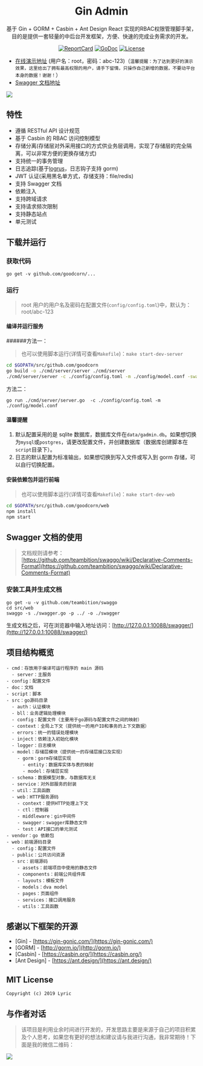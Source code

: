 <h1 align="center">Gin Admin</h1>

<div align="center">
 基于 Gin + GORM + Casbin + Ant Design React 实现的RBAC权限管理脚手架，目的是提供一套轻量的中后台开发框架，方便、快速的完成业务需求的开发。
<br/>

[![ReportCard][reportcard-image]][reportcard-url] [![GoDoc][godoc-image]][godoc-url] [![License][license-image]][license-url]

</div>

- [在线演示地址](https://demo.tiannianshou.com) (用户名：root，密码：abc-123)（`温馨提醒：为了达到更好的演示效果，这里给出了拥有最高权限的用户，请手下留情，只操作自己新增的数据，不要动平台本身的数据！谢谢！`）
- [Swagger 文档地址](https://demo.tiannianshou.com/swagger/)

![](./screenshot_swagger.png)

## 特性

- 遵循 RESTful API 设计规范
- 基于 Casbin 的 RBAC 访问控制模型
- 存储分离(存储层对外采用接口的方式供业务层调用，实现了存储层的完全隔离，可以非常方便的更换存储方式)
- 支持统一的事务管理
- 日志追踪(基于[logrus](https://github.com/sirupsen/logrus)，日志钩子支持 gorm)
- JWT 认证(采用黑名单方式，存储支持：file/redis)
- 支持 Swagger 文档
- 依赖注入
- 支持跨域请求
- 支持请求频次限制
- 支持静态站点
- 单元测试

## 下载并运行

### 获取代码

```
go get -v github.com/goodcorn/...
```

### 运行

> root 用户的用户名及密码在配置文件(`config/config.toml`)中，默认为：root/abc-123

#### 编译并运行服务
######方法一：
> 也可以使用脚本运行(详情可查看`Makefile`)：`make start-dev-server`

```bash
cd $GOPATH/src/github.com/goodcorn
go build -o ./cmd/server/server ./cmd/server
./cmd/server/server -c ./config/config.toml -m ./config/model.conf -swagger ./src/web/swagger
```
方法二：
```
go run ./cmd/server/server.go  -c ./config/config.toml -m ./config/model.conf
```

#### 温馨提醒

1. 默认配置采用的是 sqlite 数据库，数据库文件在`data/gadmin.db`。如果想切换为`mysql`或`postgres`，请更改配置文件，并创建数据库（数据库创建脚本在`script`目录下）。
2. 日志的默认配置为标准输出，如果想切换到写入文件或写入到 gorm 存储，可以自行切换配置。

#### 安装依赖包并运行前端

> 也可以使用脚本运行(详情可查看`Makefile`)：`make start-dev-web`

```bash
cd $GOPATH/src/github.com/goodcorn/web
npm install
npm start
```

## Swagger 文档的使用

> 文档规则请参考：[https://github.com/teambition/swaggo/wiki/Declarative-Comments-Format](https://github.com/teambition/swaggo/wiki/Declarative-Comments-Format)

### 安装工具并生成文档

```
go get -u -v github.com/teambition/swaggo
cd src/web
swaggo -s ./swagger.go -p ../ -o ./swagger
```

生成文档之后，可在浏览器中输入地址访问：[http://127.0.0.1:10088/swagger/](http://127.0.0.1:10088/swagger/)

## 项目结构概览

```
- cmd：存放用于编译可运行程序的 main 源码
  - server：主服务
- config：配置文件
- doc：文档
- script：脚本
- src：go源码目录
  - auth：认证模块
  - bll：业务逻辑处理模块
  - config：配置文件（主要用于go源码与配置文件之间的映射）
  - context：全局上下文（提供统一的用户ID和事务的上下文数据）
  - errors：统一的错误处理模块
  - inject：依赖注入初始化模块
  - logger：日志模块
  - model：存储层模块（提供统一的存储层接口及实现）
    - gorm：gorm存储层实现
      - entity：数据库实体与表的映射
      - model：存储层实现
  - schema：数据模型对象，与数据库无关
  - service：对外部服务的封装
  - util：工具函数
  - web：HTTP服务源码
    - context：提供HTTP处理上下文
    - ctl：控制器
    - middleware：gin中间件
    - swagger：swagger库静态文件
    - test：API接口的单元测试
- vendor：go 依赖包
- web：前端源码目录
  - config：配置文件
  - public：公共访问资源
  - src：前端源码
    - assets：前端项目中使用的静态文件
    - components：前端公共组件库
    - layouts：模板文件
    - models：dva model
    - pages：页面组件
    - services：接口调用服务
    - utils：工具函数
```

## 感谢以下框架的开源

- [Gin] - [https://gin-gonic.com/](https://gin-gonic.com/)
- [GORM] - [http://gorm.io/](http://gorm.io/)
- [Casbin] - [https://casbin.org/](https://casbin.org/)
- [Ant Design] - [https://ant.design/](https://ant.design/)

## MIT License

    Copyright (c) 2019 Lyric

## 与作者对话

> 该项目是利用业余时间进行开发的，开发思路主要是来源于自己的项目积累及个人思考，如果您有更好的想法和建议请与我进行沟通，我非常期待！下面是我的微信二维码：

![](./screenshot_wechat.jpeg)

[reportcard-url]: https://goreportcard.com/report/github.com/goodcorn
[reportcard-image]: https://goreportcard.com/badge/github.com/goodcorn
[godoc-url]: https://godoc.org/github.com/goodcorn
[godoc-image]: https://godoc.org/github.com/goodcorn?status.svg
[license-url]: http://opensource.org/licenses/MIT
[license-image]: https://img.shields.io/npm/l/express.svg
